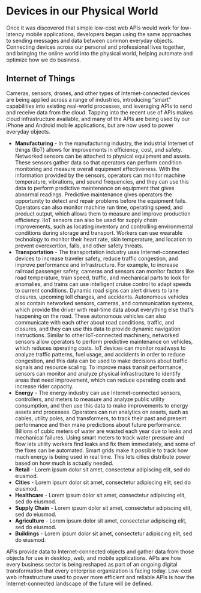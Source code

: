 # Devices in our Physical World
Once it was discovered that simple low-cost web APIs would work for low-latency mobile applications, developers began using the same approaches to sending messages and data between common everyday objects. Connecting devices across our personal and professional lives together, and bringing the online world into the physical world, helping automate and optimize how we do business.

## Internet of Things
Cameras, sensors, drones, and other types of Internet-connected devices are being applied across a range of industries, introducing “smart” capabilities into existing real-world processes, and leveraging APIs to send and receive data from the cloud. Tapping into the recent use of APIs makes cloud infrastructure available, and many of the APIs are being used by our iPhone and Android mobile applications, but are now used to power everyday objects.

- **Manufacturing** - In the manufacturing industry, the industrial Internet of things (IIoT) allows for improvements in efficiency, cost, and safety. Networked sensors can be attached to physical equipment and assets. These sensors gather data so that operators can perform condition monitoring and measure overall equipment effectiveness. With the information provided by the sensors, operators can monitor machine temperature, vibrations, and sound frequencies, and they can use this data to perform predictive maintenance on equipment that gives abnormal readings. Predictive maintenance gives operators the opportunity to detect and repair problems before the equipment fails. Operators can also monitor machine run time, operating speed, and product output, which allows them to measure and improve production efficiency. IIoT sensors can also be used for supply chain improvements, such as locating inventory and controlling environmental conditions during storage and transport. Workers can use wearable technology to monitor their heart rate, skin temperature, and location to prevent overexertion, falls, and other safety threats.
- **Transportation** - The transportation industry uses Internet-connected devices to increase traveler safety, reduce traffic congestion, and improve performance and infrastructure. For example, to increase railroad passenger safety, cameras and sensors can monitor factors like road temperature, train speed, traffic, and mechanical parts to look for anomalies, and trains can use intelligent cruise control to adapt speeds to current conditions. Dynamic road signs can alert drivers to lane closures, upcoming toll charges, and accidents. Autonomous vehicles also contain networked sensors, cameras, and communication systems, which provide the driver with real-time data about everything else that's happening on the road. These autonomous vehicles can also communicate with each other about road conditions, traffic, and closures, and they can use this data to provide dynamic navigation instructions. Similar to other IoT-connected machinery, networked sensors allow operators to perform predictive maintenance on vehicles, which reduces operating costs. IoT devices can monitor roadways to analyze traffic patterns, fuel usage, and accidents in order to reduce congestion, and this data can be used to make decisions about traffic signals and resource scaling. To improve mass transit performance, sensors can monitor and analyze physical infrastructure to identify areas that need improvement, which can reduce operating costs and increase rider capacity.
- **Energy** - The energy industry can use Internet-connected sensors, controllers, and meters to measure and analyze public utility consumption, and then use this data to make improvements to energy assets and processes. Operators can run analytics on assets, such as cables, utility poles, and transformers, to track their past and present performance and then make predictions about future performance. Billions of cubic meters of water are wasted each year due to leaks and mechanical failures. Using smart meters to track water pressure and flow lets utility workers find leaks and fix them immediately, and some of the fixes can be automated. Smart grids make it possible to track how much energy is being used in real time. This lets cities distribute power based on how much is actually needed.
- **Retail** - Lorem ipsum dolor sit amet, consectetur adipiscing elit, sed do eiusmod.
- **Cities** - Lorem ipsum dolor sit amet, consectetur adipiscing elit, sed do eiusmod.
- **Healthcare** - Lorem ipsum dolor sit amet, consectetur adipiscing elit, sed do eiusmod.
- **Supply Chain** - Lorem ipsum dolor sit amet, consectetur adipiscing elit, sed do eiusmod.
- **Agriculture** - Lorem ipsum dolor sit amet, consectetur adipiscing elit, sed do eiusmod.
- **Buildings** - Lorem ipsum dolor sit amet, consectetur adipiscing elit, sed do eiusmod.

APIs provide data to Internet-connected objects and gather data from those objects for use in desktop, web, and mobile applications. APIs are how every business sector is being reshaped as part of an ongoing digital transformation that every enterprise organization is facing today. Low-cost web infrastructure used to power more efficient and reliable APIs is how the Internet-connected landscape of the future will be defined.
